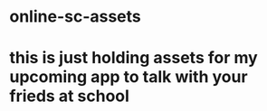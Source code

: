 # online-sc-assets
# this is just holding assets for my upcoming app to talk with your frieds at school

